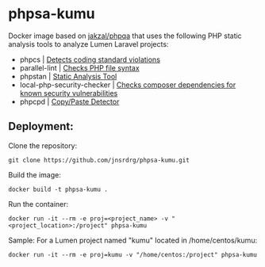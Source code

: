 # phpsa-kumu
Docker image based on [jakzal/phpqa](https://github.com/jakzal/phpqa) that uses the following PHP static analysis tools to analyze Lumen Laravel projects:

- phpcs | [Detects coding standard violations](https://github.com/squizlabs/PHP_CodeSniffer)
- parallel-lint | [Checks PHP file syntax](https://github.com/JakubOnderka/PHP-Parallel-Lint)
- phpstan | [Static Analysis Tool](https://github.com/phpstan/phpstan)
- local-php-security-checker | [Checks composer dependencies for known security vulnerabilities](https://github.com/fabpot/local-php-security-checker)
- phpcpd | [Copy/Paste Detector](https://github.com/sebastianbergmann/phpcpd)

## Deployment:
Clone the repository:
```
git clone https://github.com/jnsrdrg/phpsa-kumu.git
```
Build the image:
```
docker build -t phpsa-kumu .
```
Run the container:
```
docker run -it --rm -e proj=<project_name> -v "<project_location>:/project" phpsa-kumu 
```
Sample:
For a Lumen project named "kumu" located in /home/centos/kumu:
```
docker run -it --rm -e proj=kumu -v "/home/centos:/project" phpsa-kumu
```
